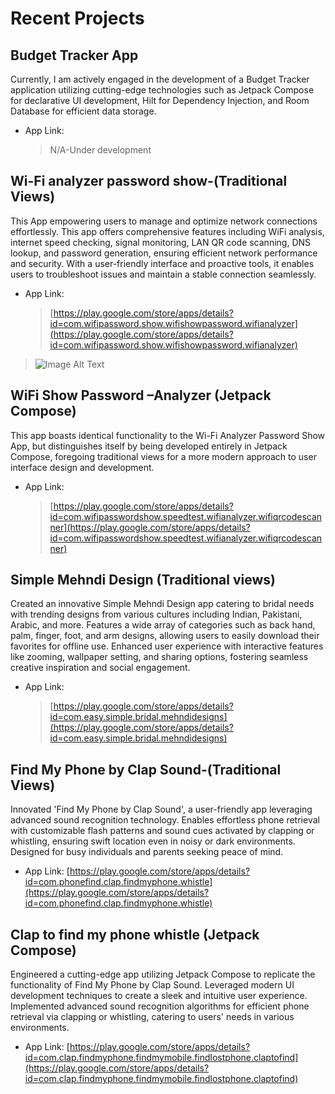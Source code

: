 # Recent Projects
## Budget Tracker App
Currently, I am actively engaged in the development of a Budget Tracker application utilizing cutting-edge technologies such as Jetpack Compose for declarative UI development, Hilt for Dependency Injection, and Room Database for efficient data storage.

- App Link:
	>N/A-Under development

## Wi-Fi analyzer password show-(Traditional Views)
This App empowering users to manage and optimize network connections effortlessly. This app offers comprehensive features including WiFi analysis, internet speed checking, signal monitoring, LAN QR code scanning, DNS lookup, and password generation, ensuring efficient network performance and security. With a user-friendly interface and proactive tools, it enables users to troubleshoot issues and maintain a stable connection seamlessly.

- App Link:
	> [https://play.google.com/store/apps/details?id=com.wifipassword.show.wifishowpassword.wifianalyzer](https://play.google.com/store/apps/details?id=com.wifipassword.show.wifishowpassword.wifianalyzer)
 > ![Image Alt Text](https://play-lh.googleusercontent.com/7N3I3pV8HDxOIorx-zDr0QSOUsqLwOWZohnzbTtTZPbXiwnuG6iSA1TU6Z0Z904nY5Y=w1052-h592-rw) 
## WiFi Show Password –Analyzer (Jetpack Compose)
This app boasts identical functionality to the Wi-Fi Analyzer Password Show App, but distinguishes itself by being developed entirely in Jetpack Compose, foregoing traditional views for a more modern approach to user interface design and development.

- App Link:
	> [https://play.google.com/store/apps/details?id=com.wifipasswordshow.speedtest.wifianalyzer.wifiqrcodescanner](https://play.google.com/store/apps/details?id=com.wifipasswordshow.speedtest.wifianalyzer.wifiqrcodescanner)

## Simple Mehndi Design (Traditional views)
Created an innovative Simple Mehndi Design app catering to bridal needs with trending designs from various cultures including Indian, Pakistani, Arabic, and more. Features a wide array of categories such as back hand, palm, finger, foot, and arm designs, allowing users to easily download their favorites for offline use. Enhanced user experience with interactive features like zooming, wallpaper setting, and sharing options, fostering seamless creative inspiration and social engagement.

- App Link:
	>[https://play.google.com/store/apps/details?id=com.easy.simple.bridal.mehndidesigns](https://play.google.com/store/apps/details?id=com.easy.simple.bridal.mehndidesigns)

## Find My Phone by Clap Sound-(Traditional Views)
Innovated 'Find My Phone by Clap Sound', a user-friendly app leveraging advanced sound recognition technology. Enables effortless phone retrieval with customizable flash patterns and sound cues activated by clapping or whistling, ensuring swift location even in noisy or dark environments. Designed for busy individuals and parents seeking peace of mind.

- App Link:
[https://play.google.com/store/apps/details?id=com.phonefind.clap.findmyphone.whistle](https://play.google.com/store/apps/details?id=com.phonefind.clap.findmyphone.whistle)
## Clap to find my phone whistle (Jetpack Compose)
Engineered a cutting-edge app utilizing Jetpack Compose to replicate the functionality of Find My Phone by Clap Sound. Leveraged modern UI development techniques to create a sleek and intuitive user experience. Implemented advanced sound recognition algorithms for efficient phone retrieval via clapping or whistling, catering to users' needs in various environments.

- App Link:
[https://play.google.com/store/apps/details?id=com.clap.findmyphone.findmymobile.findlostphone.claptofind](https://play.google.com/store/apps/details?id=com.clap.findmyphone.findmymobile.findlostphone.claptofind)

